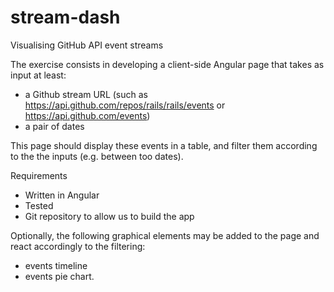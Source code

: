 # stream-dash
Visualising GitHub API event streams



The exercise consists in developing a client-side Angular page that takes as input at least:
 - a Github stream URL (such as https://api.github.com/repos/rails/rails/events or https://api.github.com/events)
 - a pair of dates

This page should display these events in a table, and filter them according to the the inputs (e.g. between too dates).

Requirements
 - Written in Angular
 - Tested
 - Git repository to allow us to build the app

Optionally, the following graphical elements may be added to the page and react accordingly to the filtering:
 - events timeline
 - events pie chart.